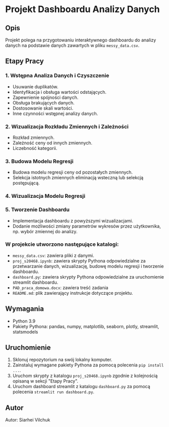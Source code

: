 # Projekt Dashboardu Analizy Danych

## Opis
Projekt polega na przygotowaniu interaktywnego dashboardu do analizy danych na podstawie danych zawartych w pliku `messy_data.csv`.

## Etapy Pracy

### 1. Wstępna Analiza Danych i Czyszczenie
   -  Usuwanie duplikatów.
   - Identyfikacja i obsługa wartości odstających.
   - Zapewnienie spójności danych.
   - Obsługa brakujących danych.
   - Dostosowanie skali wartości.
   - Inne czynności wstępnej analizy danych.

### 2. Wizualizacja Rozkładu Zmiennych i Zależności
   - Rozkład zmiennych.
   - Zależność ceny od innych zmiennych.
   - Liczebność kategorii.

### 3. Budowa Modelu Regresji
   - Budowa modelu regresji ceny od pozostałych zmiennych.
   - Selekcja istotnych zmiennych eliminacją wsteczną lub selekcją postępującą.

### 4. Wizualizacja Modelu Regresji

### 5. Tworzenie Dashboardu
   - Implementacja dashboardu z powyższymi wizualizacjami.
   - Dodanie możliwości zmiany parametrów wykresów przez użytkownika, np. wybór zmiennej do analizy.

### W projekcie utworzono następujące katalogi:
- `messy_data.csv`: zawiera pliki z danymi.
- `proj_s20468.ipynb`: zawiera skrypty Pythona odpowiedzialne za przetwarzanie danych, wizualizację, budowę modelu regresji i tworzenie dashboardu.
- `dashboard.py`: zawiera skrypty Pythona odpowiedzialne za uruchomienie streamlit dashboardu.
- `PAD_praca_domowa.docx`: zawiera treść zadania
- `README.md`: plik zawierający instrukcje dotyczące projektu.

## Wymagania
- Python 3.9
- Pakiety Pythona: pandas, numpy, matplotlib, seaborn, plotly, streamlit, statsmodels

## Uruchomienie
1. Sklonuj repozytorium na swój lokalny komputer.
2. Zainstaluj wymagane pakiety Pythona za pomocą polecenia `pip install ...`.
3. Uruchom skrypty z katalogu `proj_s20468.ipynb` zgodnie z kolejnością opisaną w sekcji "Etapy Pracy".
4. Uruchom dashboard streamlit z katalogu `dashboard.py` za pomocą polecenia `streamlit run dashboard.py`.

## Autor
Autor: Siarhei Vilchuk
